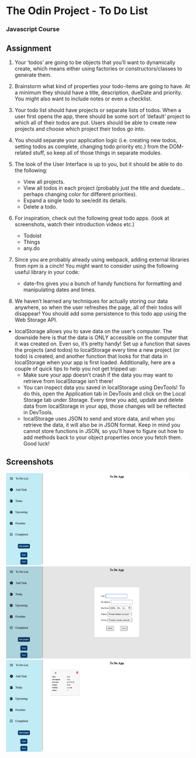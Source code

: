 # The Odin Project - To Do List

### Javascript Course

## Assignment

1. Your ‘todos’ are going to be objects that you’ll want to dynamically create, which means either using factories or constructors/classes to generate them.

2. Brainstorm what kind of properties your todo-items are going to have. At a minimum they should have a title, description, dueDate and priority. You might also want to include notes or even a checklist.

3. Your todo list should have projects or separate lists of todos. When a user first opens the app, there should be some sort of ‘default’ project to which all of their todos are put. Users should be able to create new projects and choose which project their todos go into.

4. You should separate your application logic (i.e. creating new todos, setting todos as complete, changing todo priority etc.) from the DOM-related stuff, so keep all of those things in separate modules.

5. The look of the User Interface is up to you, but it should be able to do the following:

   - View all projects.
   - View all todos in each project (probably just the title and duedate… perhaps changing color for different priorities).
   - Expand a single todo to see/edit its details.
   - Delete a todo.

6. For inspiration, check out the following great todo apps. (look at screenshots, watch their introduction videos etc.)

   - Todoist
   - Things
   - any.do

7. Since you are probably already using webpack, adding external libraries from npm is a cinch! You might want to consider using the following useful library in your code:

   - date-fns gives you a bunch of handy functions for formatting and manipulating dates and times.

8. We haven’t learned any techniques for actually storing our data anywhere, so when the user refreshes the page, all of their todos will disappear! You should add some persistence to this todo app using the Web Storage API.

- localStorage allows you to save data on the user’s computer. The downside here is that the data is ONLY accessible on the computer that it was created on. Even so, it’s pretty handy! Set up a function that saves the projects (and todos) to localStorage every time a new project (or todo) is created, and another function that looks for that data in localStorage when your app is first loaded. Additionally, here are a couple of quick tips to help you not get tripped up:
  - Make sure your app doesn’t crash if the data you may want to retrieve from localStorage isn’t there!
  - You can inspect data you saved in localStorage using DevTools! To do this, open the Application tab in DevTools and click on the Local Storage tab under Storage. Every time you add, update and delete data from localStorage in your app, those changes will be reflected in DevTools.
  - localStorage uses JSON to send and store data, and when you retrieve the data, it will also be in JSON format. Keep in mind you cannot store functions in JSON, so you’ll have to figure out how to add methods back to your object properties once you fetch them. Good luck!

## Screenshots

<img src="https://github.com/scheuringtamas/odin-To-Do-List/blob/main/screenshots/todolist1.png" />
<img src="https://github.com/scheuringtamas/odin-To-Do-List/blob/main/screenshots/todolist2.png" />
<img src="https://github.com/scheuringtamas/odin-To-Do-List/blob/main/screenshots/todolist3.png" />
